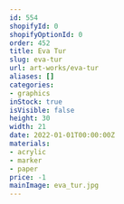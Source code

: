 ```yaml
---
id: 554
shopifyId: 0
shopifyOptionId: 0
order: 452
title: Eva Tur
slug: eva-tur
url: art-works/eva-tur
aliases: []
categories:
- graphics
inStock: true
isVisible: false
height: 30
width: 21
date: 2022-01-01T00:00:00Z
materials:
- acrylic
- marker
- paper
price: -1
mainImage: eva_tur.jpg
---
```

